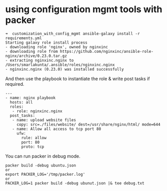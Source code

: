 # using configuration mgmt tools with packer

```
➜  customization_with_config_mgmt ansible-galaxy install -r requirements.yml                                                        
Starting galaxy role install process
- downloading role 'nginx', owned by nginxinc
- downloading role from https://github.com/nginxinc/ansible-role-nginx/archive/0.23.0.tar.gz
- extracting nginxinc.nginx to /Users/smarlakunta/.ansible/roles/nginxinc.nginx
- nginxinc.nginx (0.23.0) was installed successfully
```

And then use the playbook to instantiate the role & write post tasks if required.
```
---
- name: nginx playbook
  hosts: all
  roles:
   - role: nginxinc.nginx
  post_tasks:
   - name: upload website files
     copy: src=./files/website/ dest=/usr/share/nginx/html/ mode=644
   - name: Allow all access to tcp port 80
     ufw:
       rule: allow
       port: 80
       proto: tcp
```

You can run packer in debug mode.
```
packer build -debug ubuntu.json
or
export PACKER_LOG='/tmp/packer.log'
or
PACKER_LOG=1 packer build -debug ubunut.json |& tee debug.txt
```